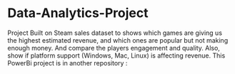 # Data-Analytics-Project
Project Built on Steam sales dataset to shows which games are giving us the highest estimated revenue, and which ones are popular but not making enough money. And compare the players engagement and quality. Also, show if platform support (Windows, Mac, Linux) is affecting revenue.
This PowerBi project is in another repository : 
